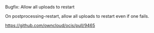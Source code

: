 Bugfix: Allow all uploads to restart

On postprocessing-restart, allow all uploads to restart even if one fails.

https://github.com/owncloud/ocis/pull/9465
